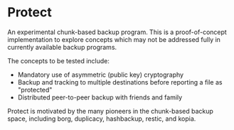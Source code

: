 # Protect

An experimental chunk-based backup program. This is a proof-of-concept
implementation to explore concepts which may not be addressed fully in
currently available backup programs.

The concepts to be tested include:

- Mandatory use of asymmetric (public key) cryptography
- Backup and tracking to multiple destinations before reporting a file as
  "protected"
- Distributed peer-to-peer backup with friends and family

Protect is motivated by the many pioneers in the chunk-based backup space,
including borg, duplicacy, hashbackup, restic, and kopia.
